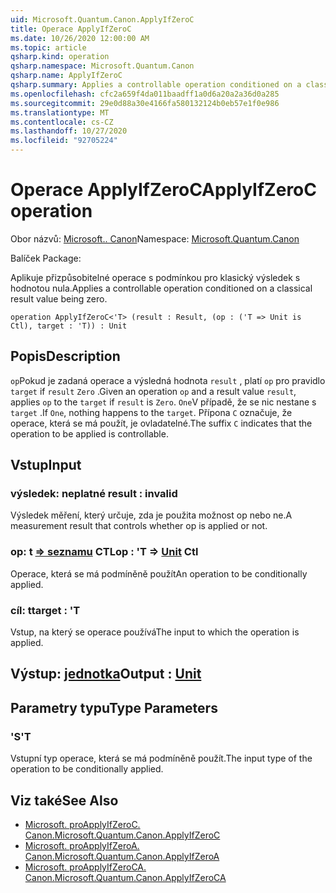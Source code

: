 ```yaml
---
uid: Microsoft.Quantum.Canon.ApplyIfZeroC
title: Operace ApplyIfZeroC
ms.date: 10/26/2020 12:00:00 AM
ms.topic: article
qsharp.kind: operation
qsharp.namespace: Microsoft.Quantum.Canon
qsharp.name: ApplyIfZeroC
qsharp.summary: Applies a controllable operation conditioned on a classical result value being zero.
ms.openlocfilehash: cfc2a659f4da011baadff1a0d6a20a2a36d0a285
ms.sourcegitcommit: 29e0d88a30e4166fa580132124b0eb57e1f0e986
ms.translationtype: MT
ms.contentlocale: cs-CZ
ms.lasthandoff: 10/27/2020
ms.locfileid: "92705224"
---
```

# <a name="applyifzeroc-operation"></a><span data-ttu-id="7696f-102">Operace ApplyIfZeroC</span><span class="sxs-lookup"><span data-stu-id="7696f-102">ApplyIfZeroC operation</span></span>

<span data-ttu-id="7696f-103">Obor názvů: [Microsoft.. Canon](xref:Microsoft.Quantum.Canon)</span><span class="sxs-lookup"><span data-stu-id="7696f-103">Namespace: [Microsoft.Quantum.Canon](xref:Microsoft.Quantum.Canon)</span></span>

<span data-ttu-id="7696f-104">Balíček [](https://nuget.org/packages/)</span><span class="sxs-lookup"><span data-stu-id="7696f-104">Package: [](https://nuget.org/packages/)</span></span>


<span data-ttu-id="7696f-105">Aplikuje přizpůsobitelné operace s podmínkou pro klasický výsledek s hodnotou nula.</span><span class="sxs-lookup"><span data-stu-id="7696f-105">Applies a controllable operation conditioned on a classical result value being zero.</span></span>

```qsharp
operation ApplyIfZeroC<'T> (result : Result, (op : ('T => Unit is Ctl), target : 'T)) : Unit
```


## <a name="description"></a><span data-ttu-id="7696f-106">Popis</span><span class="sxs-lookup"><span data-stu-id="7696f-106">Description</span></span>

<span data-ttu-id="7696f-107">`op`Pokud je zadaná operace a výsledná hodnota `result` , platí `op` pro pravidlo `target` if `result` `Zero` .</span><span class="sxs-lookup"><span data-stu-id="7696f-107">Given an operation `op` and a result value `result`, applies `op` to the `target` if `result` is `Zero`.</span></span> <span data-ttu-id="7696f-108">`One`V případě, že se nic nestane s `target` .</span><span class="sxs-lookup"><span data-stu-id="7696f-108">If `One`, nothing happens to the `target`.</span></span>
<span data-ttu-id="7696f-109">Přípona `C` označuje, že operace, která se má použít, je ovladatelné.</span><span class="sxs-lookup"><span data-stu-id="7696f-109">The suffix `C` indicates that the operation to be applied is controllable.</span></span>

## <a name="input"></a><span data-ttu-id="7696f-110">Vstup</span><span class="sxs-lookup"><span data-stu-id="7696f-110">Input</span></span>

### <a name="result--__invalidresult__"></a><span data-ttu-id="7696f-111">výsledek: __neplatné <Result>__</span><span class="sxs-lookup"><span data-stu-id="7696f-111">result : __invalid<Result>__</span></span>

<span data-ttu-id="7696f-112">Výsledek měření, který určuje, zda je použita možnost op nebo ne.</span><span class="sxs-lookup"><span data-stu-id="7696f-112">A measurement result that controls whether op is applied or not.</span></span>


### <a name="op--t--unit-ctl"></a><span data-ttu-id="7696f-113">op: t [=> seznamu](xref:microsoft.quantum.lang-ref.unit) CTL</span><span class="sxs-lookup"><span data-stu-id="7696f-113">op : 'T => [Unit](xref:microsoft.quantum.lang-ref.unit) Ctl</span></span>

<span data-ttu-id="7696f-114">Operace, která se má podmíněně použít</span><span class="sxs-lookup"><span data-stu-id="7696f-114">An operation to be conditionally applied.</span></span>


### <a name="target--t"></a><span data-ttu-id="7696f-115">cíl: t</span><span class="sxs-lookup"><span data-stu-id="7696f-115">target : 'T</span></span>

<span data-ttu-id="7696f-116">Vstup, na který se operace používá</span><span class="sxs-lookup"><span data-stu-id="7696f-116">The input to which the operation is applied.</span></span>



## <a name="output--unit"></a><span data-ttu-id="7696f-117">Výstup: [jednotka](xref:microsoft.quantum.lang-ref.unit)</span><span class="sxs-lookup"><span data-stu-id="7696f-117">Output : [Unit](xref:microsoft.quantum.lang-ref.unit)</span></span>



## <a name="type-parameters"></a><span data-ttu-id="7696f-118">Parametry typu</span><span class="sxs-lookup"><span data-stu-id="7696f-118">Type Parameters</span></span>

### <a name="t"></a><span data-ttu-id="7696f-119">'S</span><span class="sxs-lookup"><span data-stu-id="7696f-119">'T</span></span>

<span data-ttu-id="7696f-120">Vstupní typ operace, která se má podmíněně použít.</span><span class="sxs-lookup"><span data-stu-id="7696f-120">The input type of the operation to be conditionally applied.</span></span>

## <a name="see-also"></a><span data-ttu-id="7696f-121">Viz také</span><span class="sxs-lookup"><span data-stu-id="7696f-121">See Also</span></span>

- [<span data-ttu-id="7696f-122">Microsoft. proApplyIfZeroC. Canon.</span><span class="sxs-lookup"><span data-stu-id="7696f-122">Microsoft.Quantum.Canon.ApplyIfZeroC</span></span>](xref:Microsoft.Quantum.Canon.ApplyIfZeroC)
- [<span data-ttu-id="7696f-123">Microsoft. proApplyIfZeroA. Canon.</span><span class="sxs-lookup"><span data-stu-id="7696f-123">Microsoft.Quantum.Canon.ApplyIfZeroA</span></span>](xref:Microsoft.Quantum.Canon.ApplyIfZeroA)
- [<span data-ttu-id="7696f-124">Microsoft. proApplyIfZeroCA. Canon.</span><span class="sxs-lookup"><span data-stu-id="7696f-124">Microsoft.Quantum.Canon.ApplyIfZeroCA</span></span>](xref:Microsoft.Quantum.Canon.ApplyIfZeroCA)
